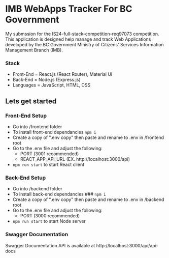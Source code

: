 # IMB WebApps Tracker For BC Government

My submssion for the IS24-full-stack-competition-req97073 competition. This application is designed help manage and track Web Applications developed by the BC Government Ministry of Citizens' Services Information Management Branch (IMB).

### Stack

- Front-End = React.js (React Router), Material UI
- Back-End = Node.js (Express.js)
- Languages = JavaScript, HTML, CSS

## Lets get started

### Front-End Setup

- Go into /frontend folder
- To install front-end dependancies `npm i`
- Create a copy of ".env copy" then paste and rename to .env in /frontend root
- Go to the .env file and adjust the following:
  - PORT (3001 recommended)
  - REACT_APP_API_URL (EX. http://localhost:3000/api)
- `npm run start` to start React client

### Back-End Setup

- Go into /backend folder
- To install back-end dependancies ### `npm i`
- Create a copy of ".env copy" then paste and rename to .env in /backend root
- Go to the .env file and adjust the following:
  - PORT (3000 recommended)
- `npm run start` to start Node server

### Swagger Documentation

Swagger Documentation API is available at http://localhost:3000/api/api-docs
